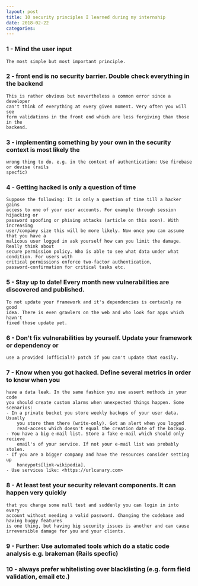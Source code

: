 ```yaml
---
layout: post
title: 10 security principles I learned during my internship
date: 2018-02-22
categories:
---
```


### 1 - Mind the user input
    The most simple but most important principle.

### 2 - front end is no security barrier. Double check everything in the backend
    This is rather obvious but nevertheless a common error since a developer
    can't think of everything at every given moment. Very often you will see
    form validations in the front end which are less forgiving than those in the
    backend.

### 3 - implementing something by your own in the security context is most likely the
    wrong thing to do. e.g. in the context of authentication: Use firebase or devise (rails
    specfic)

### 4 - Getting hacked is only a question of time
    Suppose the following: It is only a question of time till a hacker gains
    access to one of your user accounts. For example through session hijacking or
    password spoofing or phising attacks (article on this soon). With increasing
    user/company size this will be more likely. Now once you can assume that you have a
    malicous user logged in ask yourself how can you limit the damage. Really think about
    secure permission policy. Who is able to see what data under what condition. For users with
    critical permissions enforce two-factor authentication,
    password-confirmation for critical tasks etc.

### 5 - Stay up to date! Every month new vulnerabilities are discovered and published.
    To not update your framework and it's dependencies is certainly no good
    idea. There is even grawlers on the web and who look for apps which havn't
    fixed those update yet.

### 6 - Don't fix vulnerabilities by yourself. Update your framework or dependency or
    use a provided (official!) patch if you can't update that easily.

### 7 - Know when you got hacked. Define several metrics in order to know when you
    have a data leak. In the same fashion you use assert methods in your code
    you should create custom alarms when unexpected things happen. Some
    scenarios:
    - In a private bucket you store weekly backups of your user data. Usually
        you store them there (write-only). Get an alert when you logged
        read-access which doesn't equal the creation date of the backup.
    - You have a big e-mail list. Store a fake e-mail which should only recieve
        email's of your service. If not your e-mail list was probably stolen.
    - If you are a bigger company and have the resources consider setting up
        honeypots[link-wikipedia].
    - Use services like: <https://urlcanary.com>

### 8 - At least test your security relevant components. It can happen very quickly
    that you change some null test and suddenly you can login in into every
    account without needing a valid password. Changing the codebase and having buggy features
    is one thing, but having big security issues is another and can cause
    irreversible damage for you and your clients.

### 9 - Further: Use automated tools which do a static code analysis e.g. brakeman (Rails specfic)

### 10 - always prefer whitelisting over blacklisting (e.g. form field validation, email etc.)
